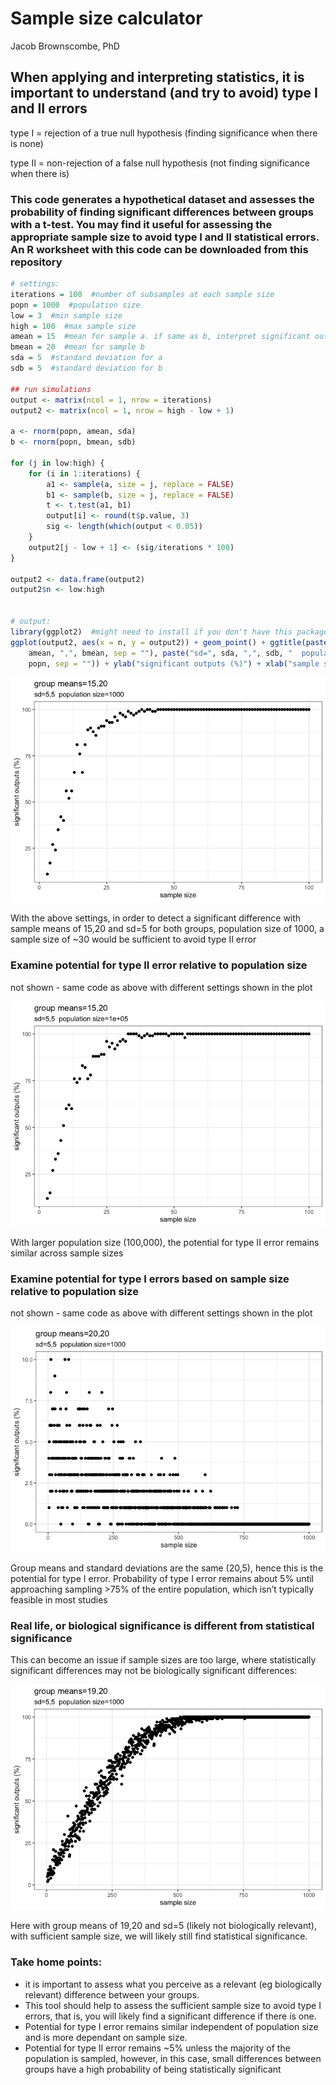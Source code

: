 Sample size calculator
================
Jacob Brownscombe, PhD

## When applying and interpreting statistics, it is important to understand (and try to avoid) type I and II errors

type I = rejection of a true null hypothesis (finding significance when
there is none)

type II = non-rejection of a false null hypothesis (not finding
significance when there
is)

### This code generates a hypothetical dataset and assesses the probability of finding significant differences between groups with a t-test. You may find it useful for assessing the appropriate sample size to avoid type I and II statistical errors. An R worksheet with this code can be downloaded from this repository

``` r
# settings:
iterations = 100  #number of subsamples at each sample size
popn = 1000  #population size
low = 3  #min sample size
high = 100  #max sample size
amean = 15  #mean for sample a. if same as b, interpret significant outputs as type I error
bmean = 20  #mean for sample b
sda = 5  #standard deviation for a
sdb = 5  #standard deviation for b

## run simulations
output <- matrix(ncol = 1, nrow = iterations)
output2 <- matrix(ncol = 1, nrow = high - low + 1)

a <- rnorm(popn, amean, sda)
b <- rnorm(popn, bmean, sdb)

for (j in low:high) {
    for (i in 1:iterations) {
        a1 <- sample(a, size = j, replace = FALSE)
        b1 <- sample(b, size = j, replace = FALSE)
        t <- t.test(a1, b1)
        output[i] <- round(t$p.value, 3)
        sig <- length(which(output < 0.05))
    }
    output2[j - low + 1] <- (sig/iterations * 100)
}

output2 <- data.frame(output2)
output2$n <- low:high


# output:
library(ggplot2)  #might need to install if you don't have this package already
ggplot(output2, aes(x = n, y = output2)) + geom_point() + ggtitle(paste("group means=", 
    amean, ",", bmean, sep = ""), paste("sd=", sda, ",", sdb, "  population size=", 
    popn, sep = "")) + ylab("significant outputs (%)") + xlab("sample size") + theme_bw()
```

![](sample_size_calculator_files/figure-gfm/Sample%20size%20calculation-1.png)<!-- -->

With the above settings, in order to detect a significant difference
with sample means of 15,20 and sd=5 for both groups, population size of
1000, a sample size of ~30 would be sufficient to avoid type II error

### Examine potential for type II error relative to population size

not shown - same code as above with different settings shown in the
plot

![](sample_size_calculator_files/figure-gfm/type%20II%20pop%20size-1.png)<!-- -->

With larger population size (100,000), the potential for type II error
remains similar across sample
sizes

### Examine potential for type I errors based on sample size relative to population size

not shown - same code as above with different settings shown in the
plot

![](sample_size_calculator_files/figure-gfm/unnamed-chunk-1-1.png)<!-- -->

Group means and standard deviations are the same (20,5), hence this is
the potential for type I error. Probability of type I error remains
about 5% until approaching sampling \>75% of the entire population,
which isn’t typically feasible in most
studies

### Real life, or biological significance is different from statistical significance

This can become an issue if sample sizes are too large, where
statistically significant differences may not be biologically
significant
differences:

![](sample_size_calculator_files/figure-gfm/unnamed-chunk-2-1.png)<!-- -->

Here with group means of 19,20 and sd=5 (likely not biologically
relevant), with sufficient sample size, we will likely still find
statistical significance.

### Take home points:

  - it is important to assess what you perceive as a relevant (eg
    biologically relevant) difference between your groups.
  - This tool should help to assess the sufficient sample size to avoid
    type I errors, that is, you will likely find a significant
    difference if there is one.
  - Potential for type I error remains similar independent of population
    size and is more dependant on sample size.
  - Potential for type II error remains ~5% unless the majority of the
    population is sampled, however, in this case, small differences
    between groups have a high probability of being statistically
    significant

